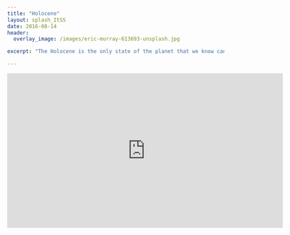 ```yaml
---
title: "Holocene"
layout: splash_ItSS
date: 2016-08-14
header:
  overlay_image: /images/eric-murray-613693-unsplash.jpg

excerpt: "The Holocene is the only state of the planet that we know can sustain human development"

---
```


<iframe width="640" height="360" src="https://www.youtube.com/embed/gKYhLEaOgKs?controls=0&showinfo=0" frameborder="0" allowfullscreen></iframe>
